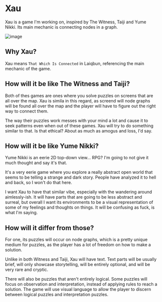 # Xau
Xau is a game I'm working on, inspired by The Witness, Taiji and Yume Nikki. Its main mechanic is connecting nodes in a graph.

![image](https://user-images.githubusercontent.com/56773311/193986698-2eaa3c36-10a2-4d33-a2c7-7cc03f441162.png)

## Why Xau?
Xau means `That Which Is Connected` in Laiqbun, referencing the main mechanic of the game.

## How will it be like The Witness and Taiji?
Both of thes games are ones where you solve puzzles on screens that are all over the map. Xau is simila in this regard, as screend will node graphs will be found all over the map and the player will have to figure out the right way to connect them.

The way their puzzles work messes with your mind a lot and cause it to seek patterns even when out of these games. Xau will try to do something similar to that. Is that ethical? About as much as amogus and loss, I'd say.

## How will it be like Yume Nikki?
Yume Nikki is an eerie 2D top-down view... RPG? I'm going to not give it much thought and say it's that.

It's a very eerie game where you explore a really abstract open world that seems to be telling a strange and dark story. People have analyzed it to hell and back, so I won't do that here.

I want Xau to have that similar vibe, especially with the wandering around aimlessly-ish. It will have parts that are going to be less abstract and surreal, but overall I want its environments to be a visual representation of some of my feelings and thoughts on things. It will be confusing as fuck, is what I'm saying.

## How will it differ from those?
For one, its puzzles will occur on node graphs, which is a pretty unique medium for puzzles, as the player has a lot of freedom on how to make a solution.

Unlike in both Witness and Taiji, Xau will have text. Text parts will be usually brief, will only showcase storytelling, will be entirely optional, and will be very rare and cryptic.

There will also be puzzles that aren't entirely logical. Some puzzles will focus on observation and interpretation, instead of applying rules to reach a solution. The game will use visual language to allow the player to discern between logical puzzles and interpretation puzzles.
